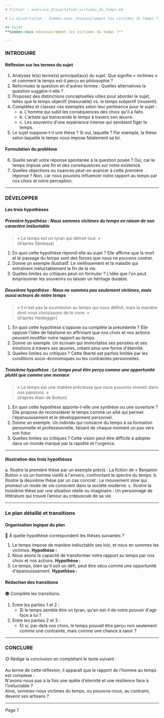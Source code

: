 ```yaml
---
# Fichier : exercice_dissertation_victimes_du_temps.md

# La dissertation : Sommes-nous nécessairement les victimes du temps ?

## Sujet
**Sommes-nous nécessairement les victimes du temps ?**

---
```


### INTRODUIRE

#### Réflexion sur les termes du sujet

1. Analysez le(s) terme(s) principal(aux) du sujet. Que signifie « victimes » et comment le temps est-il perçu en philosophie ?
2. Reformulez la question en d'autres termes : Quelles alternatives la question suggère-t-elle ?
3. Proposez des distinctions conceptuelles utiles pour aborder le sujet, telles que le temps objectif (mesurable) vs. le temps subjectif (ressenti).
4. Complétez et classez ces exemples selon leur pertinence pour le sujet : 
   - a. L'homme qui subit les conséquences des choix qu'il a faits.  
   - b. L'artiste qui transcende le temps à travers son œuvre.  
   - c. Les souvenirs d'une expérience intense qui semblent figer le temps.
5. Le sujet suppose-t-il une thèse ? Si oui, laquelle ? Par exemple, la thèse selon laquelle le temps nous impose fatalement sa loi.

#### Formulation du problème

6. Quelle serait votre réponse spontanée à la question posée ? Oui, car le temps impose une fin et des conséquences sur notre existence.
7. Quelles objections ou nuances peut-on avancer à cette première réponse ? Non, car nous pouvons influencer notre rapport au temps par nos choix et notre perception.

---

### DÉVELOPPER

#### Les trois hypothèses

##### Première hypothèse : Nous sommes victimes du temps en raison de son caractère inéluctable

> « Le temps est un tyran qui détruit tout. »  
> (d’après Sénèque)

1. En quoi cette hypothèse répond-elle au sujet ? Elle affirme que la mort et le passage du temps sont des forces que nous ne pouvons contrer.
2. Donne un exemple illustratif. Le vieillissement et la maladie qui entraînent inéluctablement la fin de la vie.
3. Quelles limites ou critiques peut-on formuler ? L'idée que l'on peut emprisonner les souvenirs ou laisser un héritage durable.

##### Deuxième hypothèse : Nous ne sommes pas seulement victimes, mais aussi acteurs de notre temps

> « Il n'est pas la soumission au temps qui nous définit, mais la manière dont nous choisissons de le vivre. »  
> (d’après Heidegger)

1. En quoi cette hypothèse s'oppose ou complète la précédente ? Elle oppose l'idée de fatalisme en affirmant que nos choix et nos actions peuvent modifier notre rapport au temps.
2. Donne un exemple. Un écrivain qui immortalise ses pensées et ses émotions à travers ses œuvres, créant ainsi une forme d'éternité.
3. Quelles limites ou critiques ? Cette liberté est parfois limitée par les conditions socio-économiques ou les contraintes personnelles.

##### Troisième hypothèse : Le temps peut être perçu comme une opportunité plutôt que comme une menace

> « Le temps est une matière précieuse que nous pouvons investir dans nos passions. »  
> (d’après Alain de Botton)

1. En quoi cette hypothèse apporte-t-elle une synthèse ou une ouverture ? Elle propose de reconsidérer le temps comme un allié qui permet l'épanouissement et le développement personnel.
2. Donne un exemple. Un individu qui consacre du temps à sa formation personnelle et professionnelle, faisant de chaque moment un pas vers son futur.
3. Quelles limites ou critiques ? Cette vision peut être difficile à adopter dans un monde marqué par la rapidité et l'urgence.

---

#### Illustration des trois hypothèses

a. Illustre la première thèse par un exemple précis : La fiction de « Benjamin Button » où un homme vieillit à l'envers, confrontant le spectre du temps.
b. Illustre la deuxième thèse par un cas concret : Le mouvement slow qui promeut un mode de vie conscient dans la société moderne.
c. Illustre la troisième thèse par une situation réelle ou imaginaire : Un personnage de littérature qui trouve l’amour au crépuscule de sa vie.

---

### Le plan détaillé et transitions

#### Organisation logique du plan

🔴 À quelle hypothèse correspondent les thèses suivantes ?

1. Le temps impose de manière inéluctable ses lois, et nous en sommes les victimes. **Hypothèse :**
2. Nous avons la capacité de transformer notre rapport au temps par nos choix et nos actions. **Hypothèse :**
3. Le temps, bien qu'il soit un défi, peut être vécu comme une opportunité d'épanouissement. **Hypothèse :**

#### Rédaction des transitions

🟠 Complète les transitions.

1. Entre les parties 1 et 2 :  
   - Si le temps semble être un tyran, qu'en est-il de notre pouvoir d'agir face à lui ?
2. Entre les parties 2 et 3 :  
   - Et si, par-delà nos choix, le temps pouvait être perçu non seulement comme une contrainte, mais comme une chance à saisir ?

---

### CONCLURE

🟡 Rédige la conclusion en complétant le texte suivant :

Au terme de cette réflexion, il apparaît que le rapport de l'homme au temps est complexe :  
N'avons-nous pas à la fois une quête d'éternité et une résilience face à l'inéluctable ?  
Ainsi, sommes-nous victimes du temps, ou pouvons-nous, au contraire, devenir ses artisans ?  

--- 

*Page 1*